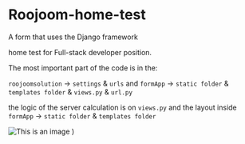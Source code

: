 # Roojoom-home-test


A form that uses the Django framework

home test for Full-stack developer position.

The most important part of the code is in the:

`roojoomsolution` -> `settings` & `urls`
and
`formApp` -> `static folder` & `templates folder` & `views.py` & `url.py`

the logic of the server calculation is on `views.py`
and the layout inside `formApp` -> `static folder` & `templates folder`



![This is an image](https://user-images.githubusercontent.com/79834994/147916538-ad7a8f73-2755-4c5f-892e-41a40b56f9cd.png)
)

